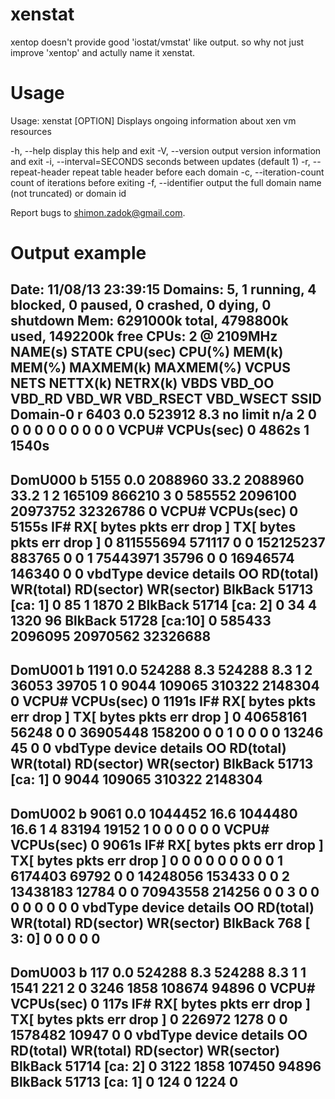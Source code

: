 xenstat
=======

xentop doesn't provide good 'iostat/vmstat' like output.
so why not just improve 'xentop' and actully name it xenstat.


Usage
=======

Usage: xenstat [OPTION]
Displays ongoing information about xen vm resources 

-h, --help           display this help and exit
-V, --version        output version information and exit
-i, --interval=SECONDS  seconds between updates (default 1)
-r, --repeat-header  repeat table header before each domain
-c, --iteration-count     count of iterations before exiting
-f, --identifier      output the full domain name (not truncated) or domain id

Report bugs to <shimon.zadok@gmail.com>.


Output example
==============

Date: 11/08/13 23:39:15 Domains: 5, 1 running, 4 blocked, 0 paused, 0 crashed, 0 dying, 0 shutdown Mem: 6291000k total, 4798800k used, 1492200k free    CPUs: 2 @ 2109MHz
      NAME(s)  STATE   CPU(sec) CPU(%)     MEM(k) MEM(%)  MAXMEM(k) MAXMEM(%) VCPUS NETS NETTX(k) NETRX(k) VBDS   VBD_OO   VBD_RD   VBD_WR  VBD_RSECT  VBD_WSECT SSID
Domain-0   r       6403    0.0     523912    8.3   no limit       n/a     2    0        0        0    0        0        0        0          0          0    0
VCPU# VCPUs(sec)
 0       4862s 1       1540s
----------------
DomU000   b       5155    0.0    2088960   33.2    2088960      33.2     1    2   165109   866210    3        0   585552  2096100   20973752   32326786    0
VCPU# VCPUs(sec)
 0       5155s
IF# RX[        bytes       pkts      err     drop ] TX[        bytes       pkts      err     drop ]
 0         811555694     571117        0        0          152125237     883765        0        0
 1          75443971      35796        0        0           16946574     146340        0        0
vbdType device details       OO RD(total) WR(total) RD(sector) WR(sector)
BlkBack  51713 [ca: 1]         0        85         1       1870          2
BlkBack  51714 [ca: 2]         0        34         4       1320         96
BlkBack  51728 [ca:10]         0    585433   2096095   20970562   32326688
----------------
DomU001   b       1191    0.0     524288    8.3     524288       8.3     1    2    36053    39705    1        0     9044   109065     310322    2148304    0
VCPU# VCPUs(sec)
 0       1191s
IF# RX[        bytes       pkts      err     drop ] TX[        bytes       pkts      err     drop ]
 0          40658161      56248        0        0           36905448     158200        0        0
 1                 0          0        0        0              13246         45        0        0
vbdType device details       OO RD(total) WR(total) RD(sector) WR(sector)
BlkBack  51713 [ca: 1]         0      9044    109065     310322    2148304
----------------
DomU002   b       9061    0.0    1044452   16.6    1044480      16.6     1    4    83194    19152    1        0        0        0          0          0    0
VCPU# VCPUs(sec)
 0       9061s
IF# RX[        bytes       pkts      err     drop ] TX[        bytes       pkts      err     drop ]
 0                 0          0        0        0                  0          0        0        0
 1           6174403      69792        0        0           14248056     153433        0        0
 2          13438183      12784        0        0           70943558     214256        0        0
 3                 0          0        0        0                  0          0        0        0
vbdType device details       OO RD(total) WR(total) RD(sector) WR(sector)
BlkBack    768 [ 3: 0]         0         0         0          0          0
----------------
DomU003  b        117    0.0     524288    8.3     524288       8.3     1    1     1541      221    2        0     3246     1858     108674      94896    0
VCPU# VCPUs(sec)
 0        117s
IF# RX[        bytes       pkts      err     drop ] TX[        bytes       pkts      err     drop ]
 0            226972       1278        0        0            1578482      10947        0        0
vbdType device details       OO RD(total) WR(total) RD(sector) WR(sector)
BlkBack  51714 [ca: 2]         0      3122      1858     107450      94896
BlkBack  51713 [ca: 1]         0       124         0       1224          0
----------------
